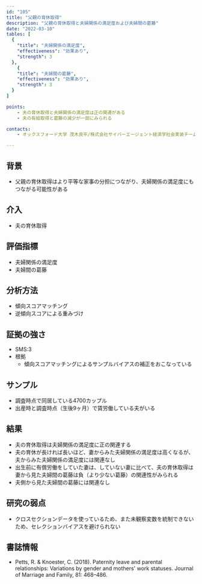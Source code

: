 ```yaml
---
id: "105"
title: "父親の育休取得"
description: "父親の育休取得と夫婦関係の満足度および夫婦間の葛藤"
date: "2022-03-10"
tables: [
  {
    "title": "夫婦関係の満足度",
    "effectiveness": "効果あり",
    "strength": 3
  },
    {
    "title": "夫婦間の葛藤",
    "effectiveness": "効果あり",
    "strength": 3
  }
]

points:
    - 夫の育休取得と夫婦関係の満足度は正の関連がある
    - 夫の有給取得と葛藤の減少が一部にみられる

contacts:
    - オックスフォード大学 茂木良平/株式会社サイバーエージェント経済学社会実装チーム

---
```


## 背景
- 父親の育休取得はより平等な家事の分担につながり、夫婦関係の満足度にもつながる可能性がある

## 介入
- 夫の育休取得

## 評価指標
- 夫婦関係の満足度
- 夫婦間の葛藤

## 分析方法
- 傾向スコアマッチング
- 逆傾向スコアによる重みづけ

## 証拠の強さ
- SMS:3
- 根拠 
    - 傾向スコアマッチングによるサンプルバイアスの補正をおこなっている

## サンプル
- 調査時点で同居している4700カップル
- 出産時と調査時点（生後9ヶ月）で賃労働している夫がいる

## 結果
- 夫の育休取得は夫婦関係の満足度に正の関連する
- 夫の育休が長ければ長いほど、妻からみた夫婦関係の満足度は高くなるが、夫からみた夫婦関係の満足度には関連なし
- 出生前に有償労働をしていた妻は、していない妻に比べて、夫の育休取得は妻から見た夫婦間の葛藤は負（より少ない葛藤）の関連性がみられる
- 夫側から見た夫婦間の葛藤には関連なし

## 研究の弱点
- クロスセクションデータを使っているため、また未観察変数を統制できないため、セレクションバイアスを避けられない

## 書誌情報
- Petts, R. & Knoester, C. (2018). Paternity leave and parental relationships: Variations by gender and mothers' work statuses. Journal of Marriage and Family, 81: 468–486.